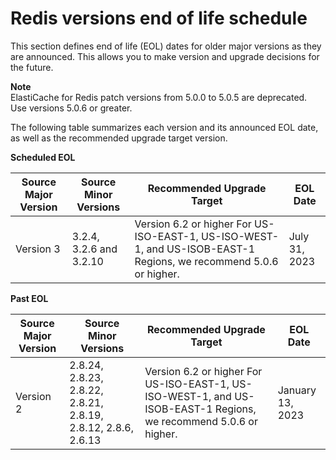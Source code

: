 # Redis versions end of life schedule<a name="deprecated-engine-versions"></a>

This section defines end of life \(EOL\) dates for older major versions as they are announced\. This allows you to make version and upgrade decisions for the future\.

**Note**  
ElastiCache for Redis patch versions from 5\.0\.0 to 5\.0\.5 are deprecated\. Use versions 5\.0\.6 or greater\.

The following table summarizes each version and its announced EOL date, as well as the recommended upgrade target version\. 

**Scheduled EOL**


| Source Major Version | Source Minor Versions | Recommended Upgrade Target | EOL Date | 
| --- | --- | --- | --- | 
|  Version 3  |  3\.2\.4, 3\.2\.6 and 3\.2\.10  |  Version 6\.2 or higher For US\-ISO\-EAST\-1, US\-ISO\-WEST\-1, and US\-ISOB\-EAST\-1 Regions, we recommend 5\.0\.6 or higher\.  |  July 31, 2023  | 

**Past EOL**


| Source Major Version | Source Minor Versions | Recommended Upgrade Target | EOL Date | 
| --- | --- | --- | --- | 
|  Version 2  |  2\.8\.24, 2\.8\.23, 2\.8\.22, 2\.8\.21, 2\.8\.19, 2\.8\.12, 2\.8\.6, 2\.6\.13  |  Version 6\.2 or higher For US\-ISO\-EAST\-1, US\-ISO\-WEST\-1, and US\-ISOB\-EAST\-1 Regions, we recommend 5\.0\.6 or higher\.  |  January 13, 2023  | 